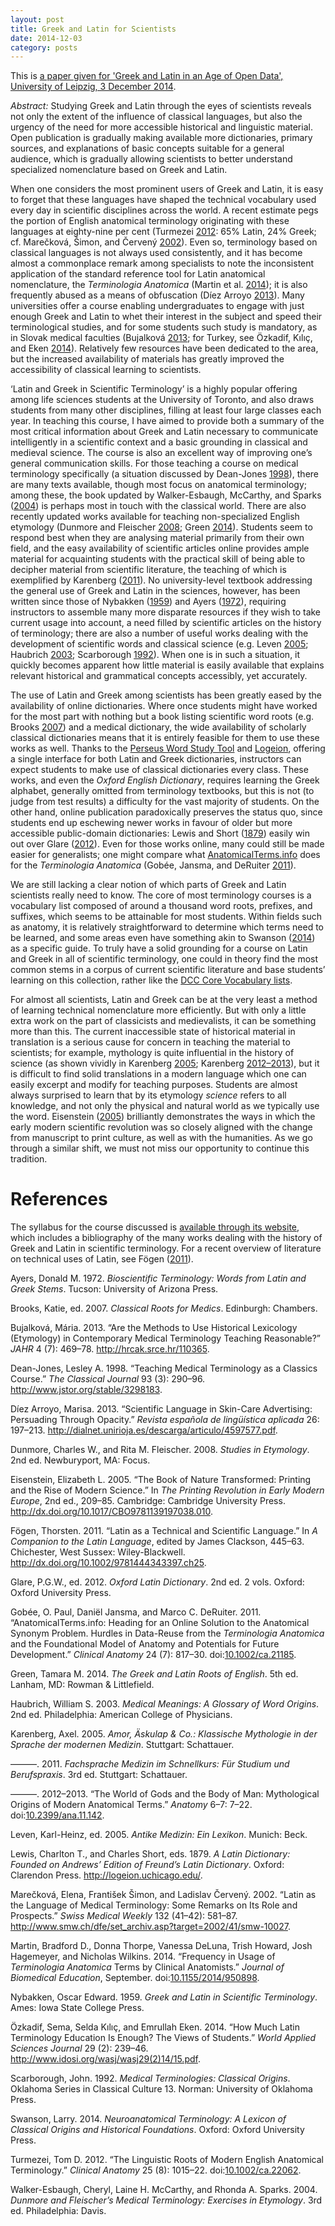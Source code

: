 ```yaml
---
layout: post
title: Greek and Latin for Scientists
date: 2014-12-03
category: posts
---
```


This is [a paper given for 'Greek and Latin in an Age of Open Data', University of Leipzig, 3 December 2014](http://www.dh.uni-leipzig.de/wo/workshop-december-2014/greek-and-latin-in-an-age-of-open-data-schedule/andrew-dunning-greek-and-latin-for-scientists/). 

*Abstract:* Studying Greek and Latin through the eyes of scientists reveals not only the extent of the influence of classical languages, but also the urgency of the need for more accessible historical and linguistic material. Open publication is gradually making available more dictionaries, primary sources, and explanations of basic concepts suitable for a general audience, which is gradually allowing scientists to better understand specialized nomenclature based on Greek and Latin.

<p>When one considers the most prominent users of Greek and Latin, it is easy to forget that these languages have shaped the technical vocabulary used every day in scientific disciplines across the world. A recent estimate pegs the portion of English anatomical terminology originating with these languages at eighty-nine per cent <span class="citation" data-cites="turmezei:2012linguistic marečková:2002latin">(Turmezei <a href="#ref-turmezei:2012linguistic">2012</a>: 65% Latin, 24% Greek; cf. Marečková, Šimon, and Červený <a href="#ref-marečková:2002latin">2002</a>)</span>. Even so, terminology based on classical languages is not always used consistently, and it has become almost a commonplace remark among specialists to note the inconsistent application of the standard reference tool for Latin anatomical nomenclature, the <em>Terminologia Anatomica</em> <span class="citation" data-cites="martin:2014frequency">(Martin et al. <a href="#ref-martin:2014frequency">2014</a>)</span>; it is also frequently abused as a means of obfuscation <span class="citation" data-cites="díezarroyo:2013scientific">(Díez Arroyo <a href="#ref-díezarroyo:2013scientific">2013</a>)</span>. Many universities offer a course enabling undergraduates to engage with just enough Greek and Latin to whet their interest in the subject and speed their terminological studies, and for some students such study is mandatory, as in Slovak medical faculties <span class="citation" data-cites="bujalková:2013are özkadif:2014how">(Bujalková <a href="#ref-bujalková:2013are">2013</a>; for Turkey, see Özkadif, Kılıç, and Eken <a href="#ref-özkadif:2014how">2014</a>)</span>. Relatively few resources have been dedicated to the area, but the increased availability of materials has greatly improved the accessibility of classical learning to scientists.</p>
<p>‘Latin and Greek in Scientific Terminology’ is a highly popular offering among life sciences students at the University of Toronto, and also draws students from many other disciplines, filling at least four large classes each year. In teaching this course, I have aimed to provide both a summary of the most critical information about Greek and Latin necessary to communicate intelligently in a scientific context and a basic grounding in classical and medieval science. The course is also an excellent way of improving one’s general communication skills. For those teaching a course on medical terminology specifically <span class="citation" data-cites="deanjones:1998teaching">(a situation discussed by Dean-Jones <a href="#ref-deanjones:1998teaching">1998</a>)</span>, there are many texts available, though most focus on anatomical terminology; among these, the book updated by <span class="citation" data-cites="walkeresbaugh:2004dunmore">Walker-Esbaugh, McCarthy, and Sparks (<a href="#ref-walkeresbaugh:2004dunmore">2004</a>)</span> is perhaps most in touch with the classical world. There are also recently updated works available for teaching non-specialized English etymology <span class="citation" data-cites="dunmore:2008studies green:2014greek">(Dunmore and Fleischer <a href="#ref-dunmore:2008studies">2008</a>; Green <a href="#ref-green:2014greek">2014</a>)</span>. Students seem to respond best when they are analysing material primarily from their own field, and the easy availability of scientific articles online provides ample material for acquainting students with the practical skill of being able to decipher material from scientific literature, the teaching of which is exemplified by <span class="citation" data-cites="karenberg:2011fachsprache">Karenberg (<a href="#ref-karenberg:2011fachsprache">2011</a>)</span>. No university-level textbook addressing the general use of Greek and Latin in the sciences, however, has been written since those of <span class="citation" data-cites="nybakken:1959greek">Nybakken (<a href="#ref-nybakken:1959greek">1959</a>)</span> and <span class="citation" data-cites="ayers:1972bioscientific">Ayers (<a href="#ref-ayers:1972bioscientific">1972</a>)</span>, requiring instructors to assemble many more disparate resources if they wish to take current usage into account, a need filled by scientific articles on the history of terminology; there are also a number of useful works dealing with the development of scientific words and classical science <span class="citation" data-cites="leven:2005antike haubrich:2003medical scarborough:1992medical">(e.g. Leven <a href="#ref-leven:2005antike">2005</a>; Haubrich <a href="#ref-haubrich:2003medical">2003</a>; Scarborough <a href="#ref-scarborough:1992medical">1992</a>)</span>. When one is in such a situation, it quickly becomes apparent how little material is easily available that explains relevant historical and grammatical concepts accessibly, yet accurately.</p>
<p>The use of Latin and Greek among scientists has been greatly eased by the availability of online dictionaries. Where once students might have worked for the most part with nothing but a book listing scientific word roots <span class="citation" data-cites="brooks:2007classical">(e.g. Brooks <a href="#ref-brooks:2007classical">2007</a>)</span> and a medical dictionary, the wide availability of scholarly classical dictionaries means that it is entirely feasible for them to use these works as well. Thanks to the <a href="http://www.perseus.tufts.edu/hopper/morph">Perseus Word Study Tool</a> and <a href="http://logeion.uchicago.edu">Logeion</a>, offering a single interface for both Latin and Greek dictionaries, instructors can expect students to make use of classical dictionaries every class. These works, and even the <em>Oxford English Dictionary</em>, requires learning the Greek alphabet, generally omitted from terminology textbooks, but this is not (to judge from test results) a difficulty for the vast majority of students. On the other hand, online publication paradoxically preserves the status quo, since students end up eschewing newer works in favour of older but more accessible public-domain dictionaries: <span class="citation" data-cites="lewis:1879latin">Lewis and Short (<a href="#ref-lewis:1879latin">1879</a>)</span> easily win out over <span class="citation" data-cites="glare:2012oxford">Glare (<a href="#ref-glare:2012oxford">2012</a>)</span>. Even for those works online, many could still be made easier for generalists; one might compare what <a href="http://www.anatomicalterms.info">AnatomicalTerms.info</a> does for the <em>Terminologia Anatomica</em> <span class="citation" data-cites="gobée:2011anatomicaltermsinfo">(Gobée, Jansma, and DeRuiter <a href="#ref-gobée:2011anatomicaltermsinfo">2011</a>)</span>.</p>
<p>We are still lacking a clear notion of which parts of Greek and Latin scientists really need to know. The core of most terminology courses is a vocabulary list composed of around a thousand word roots, prefixes, and suffixes, which seems to be attainable for most students. Within fields such as anatomy, it is relatively straightforward to determine which terms need to be learned, and some areas even have something akin to <span class="citation" data-cites="swanson:2014neuroanatomical">Swanson (<a href="#ref-swanson:2014neuroanatomical">2014</a>)</span> as a specific guide. To truly have a solid grounding for a course on Latin and Greek in all of scientific terminology, one could in theory find the most common stems in a corpus of current scientific literature and base students’ learning on this collection, rather like the <a href="http://dcc.dickinson.edu/vocab/core-vocabulary">DCC Core Vocabulary lists</a>.</p>
<p>For almost all scientists, Latin and Greek can be at the very least a method of learning technical nomenclature more efficiently. But with only a little extra work on the part of classicists and medievalists, it can be something more than this. The current inaccessible state of historical material in translation is a serious cause for concern in teaching the material to scientists; for example, mythology is quite influential in the history of science <span class="citation" data-cites="karenberg:2005amor karenberg:2012world">(as shown vividly in Karenberg <a href="#ref-karenberg:2005amor">2005</a>; Karenberg <a href="#ref-karenberg:2012world">2012–2013</a>)</span>, but it is difficult to find solid translations in a modern language which one can easily excerpt and modify for teaching purposes. Students are almost always surprised to learn that by its etymology <em>science</em> refers to all knowledge, and not only the physical and natural world as we typically use the word. <span class="citation" data-cites="eisenstein:2005book">Eisenstein (<a href="#ref-eisenstein:2005book">2005</a>)</span> brilliantly demonstrates the ways in which the early modern scientific revolution was so closely aligned with the change from manuscript to print culture, as well as with the humanities. As we go through a similar shift, we must not miss our opportunity to continue this tradition.</p>
<h1 id="references">References</h1>
<p>The syllabus for the course discussed is <a href="http://andrewdunning.ca/latin-greek-scientific-terminology/">available through its website</a>, which includes a bibliography of the many works dealing with the history of Greek and Latin in scientific terminology. For a recent overview of literature on technical uses of Latin, see <span class="citation" data-cites="fögen:2011latin">Fögen (<a href="#ref-fögen:2011latin">2011</a>)</span>.</p>

<p> </p>
<div id="refs" class="references">
<div id="ref-ayers:1972bioscientific">
<p>Ayers, Donald M. 1972. <em>Bioscientific Terminology: Words from Latin and Greek Stems</em>. Tucson: University of Arizona Press.</p>
</div>
<div id="ref-brooks:2007classical">
<p>Brooks, Katie, ed. 2007. <em>Classical Roots for Medics</em>. Edinburgh: Chambers.</p>
</div>
<div id="ref-bujalková:2013are">
<p>Bujalková, Mária. 2013. “Are the Methods to Use Historical Lexicology (Etymology) in Contemporary Medical Terminology Teaching Reasonable?” <em>JAHR</em> 4 (7): 469–78. <a href="http://hrcak.srce.hr/110365" class="uri">http://hrcak.srce.hr/110365</a>.</p>
</div>
<div id="ref-deanjones:1998teaching">
<p>Dean-Jones, Lesley A. 1998. “Teaching Medical Terminology as a Classics Course.” <em>The Classical Journal</em> 93 (3): 290–96. <a href="http://www.jstor.org/stable/3298183" class="uri">http://www.jstor.org/stable/3298183</a>.</p>
</div>
<div id="ref-díezarroyo:2013scientific">
<p>Díez Arroyo, Marisa. 2013. “Scientific Language in Skin-Care Advertising: Persuading Through Opacity.” <em>Revista española de lingüística aplicada</em> 26: 197–213. <a href="http://dialnet.unirioja.es/descarga/articulo/4597577.pdf" class="uri">http://dialnet.unirioja.es/descarga/articulo/4597577.pdf</a>.</p>
</div>
<div id="ref-dunmore:2008studies">
<p>Dunmore, Charles W., and Rita M. Fleischer. 2008. <em>Studies in Etymology</em>. 2nd ed. Newburyport, MA: Focus.</p>
</div>
<div id="ref-eisenstein:2005book">
<p>Eisenstein, Elizabeth L. 2005. “The Book of Nature Transformed: Printing and the Rise of Modern Science.” In <em>The Printing Revolution in Early Modern Europe</em>, 2nd ed., 209–85. Cambridge: Cambridge University Press. <a href="http://dx.doi.org/10.1017/CBO9781139197038.010" class="uri">http://dx.doi.org/10.1017/CBO9781139197038.010</a>.</p>
</div>
<div id="ref-fögen:2011latin">
<p>Fögen, Thorsten. 2011. “Latin as a Technical and Scientific Language.” In <em>A Companion to the Latin Language</em>, edited by James Clackson, 445–63. Chichester, West Sussex: Wiley-Blackwell. <a href="http://dx.doi.org/10.1002/9781444343397.ch25" class="uri">http://dx.doi.org/10.1002/9781444343397.ch25</a>.</p>
</div>
<div id="ref-glare:2012oxford">
<p>Glare, P.G.W., ed. 2012. <em>Oxford Latin Dictionary</em>. 2nd ed. 2 vols. Oxford: Oxford University Press.</p>
</div>
<div id="ref-gobée:2011anatomicaltermsinfo">
<p>Gobée, O. Paul, Daniël Jansma, and Marco C. DeRuiter. 2011. “AnatomicalTerms.info: Heading for an Online Solution to the Anatomical Synonym Problem. Hurdles in Data-Reuse from the <em>Terminologia Anatomica</em> and the Foundational Model of Anatomy and Potentials for Future Development.” <em>Clinical Anatomy</em> 24 (7): 817–30. doi:<a href="http://doi.org/10.1002/ca.21185">10.1002/ca.21185</a>.</p>
</div>
<div id="ref-green:2014greek">
<p>Green, Tamara M. 2014. <em>The Greek and Latin Roots of English</em>. 5th ed. Lanham, MD: Rowman &amp; Littlefield.</p>
</div>
<div id="ref-haubrich:2003medical">
<p>Haubrich, William S. 2003. <em>Medical Meanings: A Glossary of Word Origins</em>. 2nd ed. Philadelphia: American College of Physicians.</p>
</div>
<div id="ref-karenberg:2005amor">
<p>Karenberg, Axel. 2005. <em>Amor, Äskulap &amp; Co.: Klassische Mythologie in der Sprache der modernen Medizin</em>. Stuttgart: Schattauer.</p>
</div>
<div id="ref-karenberg:2011fachsprache">
<p>———. 2011. <em>Fachsprache Medizin im Schnellkurs: Für Studium und Berufspraxis</em>. 3rd ed. Stuttgart: Schattauer.</p>
</div>
<div id="ref-karenberg:2012world">
<p>———. 2012–2013. “The World of Gods and the Body of Man: Mythological Origins of Modern Anatomical Terms.” <em>Anatomy</em> 6–7: 7–22. doi:<a href="http://doi.org/10.2399/ana.11.142">10.2399/ana.11.142</a>.</p>
</div>
<div id="ref-leven:2005antike">
<p>Leven, Karl-Heinz, ed. 2005. <em>Antike Medizin: Ein Lexikon</em>. Munich: Beck.</p>
</div>
<div id="ref-lewis:1879latin">
<p>Lewis, Charlton T., and Charles Short, eds. 1879. <em>A Latin Dictionary: Founded on Andrews’ Edition of Freund’s Latin Dictionary</em>. Oxford: Clarendon Press. <a href="http://logeion.uchicago.edu/" class="uri">http://logeion.uchicago.edu/</a>.</p>
</div>
<div id="ref-marečková:2002latin">
<p>Marečková, Elena, František Šimon, and Ladislav Červený. 2002. “Latin as the Language of Medical Terminology: Some Remarks on Its Role and Prospects.” <em>Swiss Medical Weekly</em> 132 (41–42): 581–87. <a href="http://www.smw.ch/dfe/set_archiv.asp?target=2002/41/smw-10027" class="uri">http://www.smw.ch/dfe/set_archiv.asp?target=2002/41/smw-10027</a>.</p>
</div>
<div id="ref-martin:2014frequency">
<p>Martin, Bradford D., Donna Thorpe, Vanessa DeLuna, Trish Howard, Josh Hagemeyer, and Nicholas Wilkins. 2014. “Frequency in Usage of <em>Terminologia Anatomica</em> Terms by Clinical Anatomists.” <em>Journal of Biomedical Education</em>, September. doi:<a href="http://doi.org/10.1155/2014/950898">10.1155/2014/950898</a>.</p>
</div>
<div id="ref-nybakken:1959greek">
<p>Nybakken, Oscar Edward. 1959. <em>Greek and Latin in Scientific Terminology</em>. Ames: Iowa State College Press.</p>
</div>
<div id="ref-özkadif:2014how">
<p>Özkadif, Sema, Selda Kılıç, and Emrullah Eken. 2014. “How Much Latin Terminology Education Is Enough? The Views of Students.” <em>World Applied Sciences Journal</em> 29 (2): 239–46. <a href="http://www.idosi.org/wasj/wasj29(2)14/15.pdf" class="uri">http://www.idosi.org/wasj/wasj29(2)14/15.pdf</a>.</p>
</div>
<div id="ref-scarborough:1992medical">
<p>Scarborough, John. 1992. <em>Medical Terminologies: Classical Origins</em>. Oklahoma Series in Classical Culture 13. Norman: University of Oklahoma Press.</p>
</div>
<div id="ref-swanson:2014neuroanatomical">
<p>Swanson, Larry. 2014. <em>Neuroanatomical Terminology: A Lexicon of Classical Origins and Historical Foundations</em>. Oxford: Oxford University Press.</p>
</div>
<div id="ref-turmezei:2012linguistic">
<p>Turmezei, Tom D. 2012. “The Linguistic Roots of Modern English Anatomical Terminology.” <em>Clinical Anatomy</em> 25 (8): 1015–22. doi:<a href="http://doi.org/10.1002/ca.22062">10.1002/ca.22062</a>.</p>
</div>
<div id="ref-walkeresbaugh:2004dunmore">
<p>Walker-Esbaugh, Cheryl, Laine H. McCarthy, and Rhonda A. Sparks. 2004. <em>Dunmore and Fleischer’s Medical Terminology: Exercises in Etymology</em>. 3rd ed. Philadelphia: Davis.</p>
</div>
</div>
